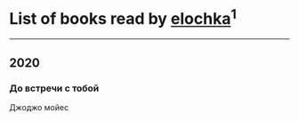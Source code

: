 # List of books read by [elochka](https://plus.google.com/u/0/106611396170683247429/)<sup>1</sup>
---

## 2020

### До встречи с тобой
Джоджо мойес



